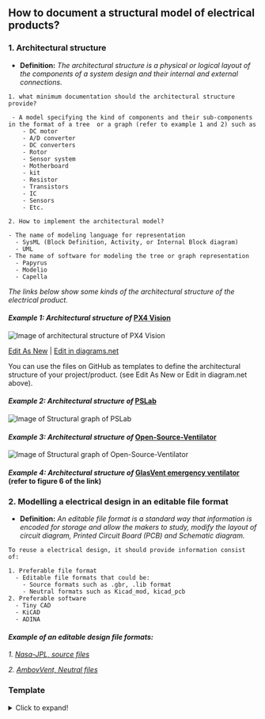 ## **How to document a structural model of electrical products?**

 ### **1. Architectural structure**

- **Definition:** *The architectural structure is a physical or logical layout of the components of a system design and their internal and external connections.*

 ```
 1. what minimum documentation should the architectural structure provide?

  - A model specifying the kind of components and their sub-components in the format of a tree  or a graph (refer to example 1 and 2) such as
     - DC motor
     - A/D converter
     - DC converters  
     - Rotor
     - Sensor system
     - Motherboard
     - kit
     - Resistor
     - Transistors
     - IC
     - Sensors
     - Etc.

2. How to implement the architectural model?

 - The name of modeling language for representation 
   - SysML (Block Definition, Activity, or Internal Block diagram)
   - UML
 - The name of software for modeling the tree or graph representation
   - Papyrus
   - Modelio
   - Capella 
  ```

*The links below show some kinds of the architectural structure of the electrical product.*

#### *Example 1: Architectural structure of* [PX4 Vision](https://wikifactory.com/+holybro/px4-vision) 

![Image of architectural structure of PX4 Vision](https://github.com/OPEN-NEXT/wp2.3_template/blob/main/Sources/Images/Architecture%20of%20electrical%20structural%20model.jpg)

<a href="https://app.diagrams.net/#Hamerezoji1362%2Fdrawio-github%2Fmaster%2FArchitecture%20of%20electrical%20structural%20model.drawio" target="_blank">Edit As New</a> | <a href="https://app.diagrams.net/#Hamerezoji1362%2Fdrawio-github%2Fmaster%2FArchitecture%20of%20electrical%20structural%20model.png" target="_blank">Edit in diagrams.net</a>

You can use the files on GitHub as templates to define the architectural structure of your project/product. (see Edit As New or Edit in diagram.net above).

#### *Example 2: Architectural structure of* [PSLab](https://pslab.io/) 

![Image of Structural graph of PSLab](https://github.com/OPEN-NEXT/wp2.3_template/blob/main/Sources/Images/Structural_graph.png)

#### *Example 3: Architectural structure of* [Open-Source-Ventilator](https://github.com/ermtl/Open-Source-Ventilator/blob/master/hardware/datasheets/A4988.pdf)

![Image of Structural graph of Open-Source-Ventilator](https://github.com/OPEN-NEXT/wp2.3_Guideline-for-documentation-of-OSH-design-reuse/blob/main/Sources/Images/Architectural%20stracture%20of%20open%20source%20ventilator.png)

#### *Example 4: Architectural structure of* [ GlasVent emergency ventilator](https://onlinelibrary.wiley.com/doi/10.1002/gch2.202000046) (refer to figure 6 of the link)


### **2. Modelling a electrical design in an editable file format**

- **Definition:** *An editable file format is a standard way that information is encoded for storage and allow the makers to study, modify the layout of circuit diagram, Printed Circuit Board (PCB) and Schematic diagram.* 

 ```
To reuse a electrical design, it should provide information consist of:

 1. Preferable file format
   - Editable file formats that could be:
     - Source formats such as .gbr, .lib format   
     - Neutral formats such as Kicad_mod, kicad_pcb
 2. Preferable software 
   - Tiny CAD
   - KiCAD
   - ADINA
  ```
  

#### *Example of an editable design file formats:* 

*1. [Nasa-JPL, source files](https://github.com/nasa-jpl/open-source-rover/tree/master/electrical/pcb/arduino_uno_sheild/gerbers/rev_b)*

*2. [AmbovVent, Neutral files ](https://github.com/AmboVent-1690-108/AmboVent/tree/master/1-Electronics)*

### Template
<details>
  <summary>Click to expand!</summary>
  
  #### 1. Architectural structure documentation
  1. A model specifying of components <a href="https://app.diagrams.net/#Hamerezoji1362%2Fdrawio-github%2Fmaster%2FArchitecture%20of%20electrical%20structural%20model.drawio" target="_blank">Edit As New</a> | <a href="https://app.diagrams.net/#Hamerezoji1362%2Fdrawio-github%2Fmaster%2FArchitecture%20of%20electrical%20structural%20model.png" target="_blank">Edit in diagrams.net</a>
  2. Name of modeling language
     * UML
     * ...
  3. Name of Software
     * Online app diagram
     * ...
 
 #### 2. Documentation a design in an editable file format
  1. 3D/2D file format
     * Source formats
     * Neutral formats
  2. Name of Software
     * FreeCAD
     * ...
 
</details>


